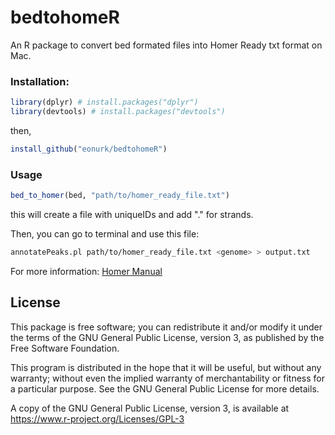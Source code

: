 # bedtohomeR

An R package to convert bed formated files into Homer Ready txt format on Mac.


### Installation:
```r 
library(dplyr) # install.packages("dplyr")
library(devtools) # install.packages("devtools")
```
then,
```r
install_github("eonurk/bedtohomeR")
```

### Usage

```r
bed_to_homer(bed, "path/to/homer_ready_file.txt")
```
this will create a file with uniqueIDs and add "." for strands.

Then, you can go to terminal and use this file:

```bash
annotatePeaks.pl path/to/homer_ready_file.txt <genome> > output.txt
```
For more information: [Homer Manual](http://homer.ucsd.edu/homer/ngs/annotation.html)

## License

This package is free software; you can redistribute it and/or modify it
under the terms of the GNU General Public License, version 3, as
published by the Free Software Foundation.

This program is distributed in the hope that it will be useful, but
without any warranty; without even the implied warranty of
merchantability or fitness for a particular purpose.  See the GNU
General Public License for more details.

A copy of the GNU General Public License, version 3, is available at
<https://www.r-project.org/Licenses/GPL-3>